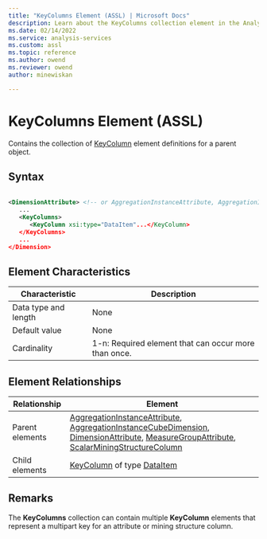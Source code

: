 ```yaml
---
title: "KeyColumns Element (ASSL) | Microsoft Docs"
description: Learn about the KeyColumns collection element in the Analysis Services Scripting Language (ASSL) schema.
ms.date: 02/14/2022
ms.service: analysis-services
ms.custom: assl
ms.topic: reference
ms.author: owend
ms.reviewer: owend
author: minewiskan

---
```

# KeyColumns Element (ASSL)

  Contains the collection of [KeyColumn](../objects/keycolumn-element-assl.md) element definitions for a parent object.  
  
## Syntax  
  
```xml  
  
<DimensionAttribute> <!-- or AggregationInstanceAttribute, AggregationInstanceCubeDimension, MeasureGroupAttribute, ScalarMiningStructureColumn -->  
   ...  
   <KeyColumns>  
      <KeyColumn xsi:type="DataItem"...</KeyColumn>  
   </KeyColumns>  
   ...  
</Dimension>  
```  
  
## Element Characteristics  
  
|Characteristic|Description|  
|--------------------|-----------------|  
|Data type and length|None|  
|Default value|None|  
|Cardinality|1-n: Required element that can occur more than once.|  
  
## Element Relationships  
  
|Relationship|Element|  
|------------------|-------------|  
|Parent elements|[AggregationInstanceAttribute](../data-type/aggregationinstanceattribute-data-type-assl.md), [AggregationInstanceCubeDimension](../data-type/aggregationinstancecubedimension-data-type-assl.md), [DimensionAttribute](../data-type/dimensionattribute-data-type-assl.md), [MeasureGroupAttribute](../data-type/measuregroupattribute-data-type-assl.md), [ScalarMiningStructureColumn](../data-type/scalarminingstructurecolumn-data-type-assl.md)|  
|Child elements|[KeyColumn](../objects/keycolumn-element-assl.md) of type [DataItem](../data-type/dataitem-data-type-assl.md)|  
  
## Remarks  
 The **KeyColumns** collection can contain multiple **KeyColumn** elements that represent a multipart key for an attribute or mining structure column.  
